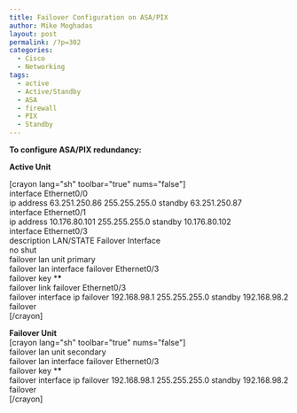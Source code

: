 ```yaml
---
title: Failover Configuration on ASA/PIX
author: Mike Moghadas
layout: post
permalink: /?p=302
categories:
  - Cisco
  - Networking
tags:
  - active
  - Active/Standby
  - ASA
  - firewall
  - PIX
  - Standby
---
```

**To configure ASA/PIX redundancy:**

<!--more-->

**Active Unit**

[crayon lang="sh" toolbar="true" nums="false"]  
interface Ethernet0/0  
ip address 63.251.250.86 255.255.255.0 standby 63.251.250.87  
interface Ethernet0/1  
ip address 10.176.80.101 255.255.255.0 standby 10.176.80.102  
interface Ethernet0/3  
description LAN/STATE Failover Interface  
no shut  
failover lan unit primary  
failover lan interface failover Ethernet0/3  
failover key \***\***  
failover link failover Ethernet0/3  
failover interface ip failover 192.168.98.1 255.255.255.0 standby 192.168.98.2  
failover  
[/crayon]

**Failover Unit**  
[crayon lang="sh" toolbar="true" nums="false"]  
failover lan unit secondary  
failover lan interface failover Ethernet0/3  
failover key \***\***  
failover interface ip failover 192.168.98.1 255.255.255.0 standby 192.168.98.2  
failover  
[/crayon]